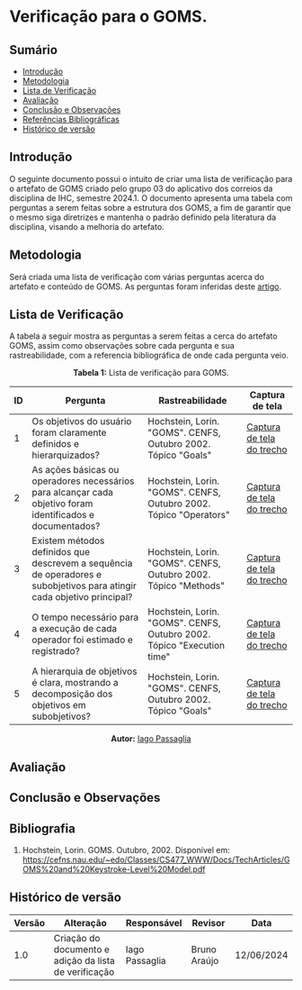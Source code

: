 # Verificação para o GOMS.

## Sumário
* [Introdução](#Introdução)
* [Metodologia](#Metodologia)
* [Lista de Verificação](#Lista-de-Verificação)
* [Avaliação](#Avaliação)
* [Conclusão e Observações](#Conclusão-e-Observações)
* [Referências Bibliográficas](#Referências-Bibliográficas)
* [Histórico de versão](#Histórico-de-versão)

## Introdução
O seguinte documento possui o intuito de criar uma lista de verificação para o artefato de GOMS criado pelo grupo 03 do aplicativo dos correios da disciplina de IHC, semestre 2024.1. O documento apresenta uma tabela com perguntas a serem feitas sobre a estrutura dos GOMS, a fim de garantir que o mesmo siga diretrizes e mantenha o padrão definido pela literatura da disciplina, visando a melhoria do artefato.

## Metodologia 
Será criada uma lista de verificação com várias perguntas acerca do artefato e conteúdo de GOMS. As perguntas foram inferidas deste [artigo](https://cefns.nau.edu/~edo/Classes/CS477_WWW/Docs/TechArticles/GOMS%20and%20Keystroke-Level%20Model.pdf).

## Lista de Verificação
A tabela a seguir mostra as perguntas a serem feitas a cerca do artefato GOMS, assim como observações sobre cada pergunta e sua rastreabilidade, com a referencia bibliográfica de onde cada pergunta veio.

<center>

**Tabela 1:** Lista de verificação para GOMS.

| ID  | Pergunta   | Rastreabilidade | Captura de tela |
|-----|--------------------------------------------------------------------------------------------------------------------------------|---------------------------------------------------------------------------------------------------------|-------|
| 1  | Os objetivos do usuário foram claramente definidos e hierarquizados?| Hochstein, Lorin. "GOMS". CENFS, Outubro 2002. Tópico "Goals" |[Captura de tela do trecho](https://prnt.sc/7x1WV1Pn05c5)|
| 2  | As ações básicas ou operadores necessários para alcançar cada objetivo foram identificados e documentados? | Hochstein, Lorin. "GOMS". CENFS, Outubro 2002.  Tópico "Operators"|[Captura de tela do trecho](https://prnt.sc/hi8EPbjlKbaj)|
| 3  | Existem métodos definidos que descrevem a sequência de operadores e subobjetivos para atingir cada objetivo principal?| Hochstein, Lorin. "GOMS". CENFS, Outubro 2002. Tópico "Methods" |[Captura de tela do trecho](https://prnt.sc/hxLTULuL6voM)|
| 4  | O tempo necessário para a execução de cada operador foi estimado e registrado? | Hochstein, Lorin. "GOMS". CENFS, Outubro 2002. Tópico "Execution time"|[Captura de tela do trecho](https://prnt.sc/JtngNEg-lgPY)|
| 5  | A hierarquia de objetivos é clara, mostrando a decomposição dos objetivos em subobjetivos? | Hochstein, Lorin. "GOMS". CENFS, Outubro 2002. Tópico "Goals" | [Captura de tela do trecho](https://prnt.sc/QpOSEGRzNDpT) |

**Autor:** [Iago Passaglia](https://github.com/Paxxaglia)

</center>

## Avaliação



## Conclusão e Observações



## Bibliografia
1. Hochstein, Lorin. GOMS. Outubro, 2002. Disponível em: <https://cefns.nau.edu/~edo/Classes/CS477_WWW/Docs/TechArticles/GOMS%20and%20Keystroke-Level%20Model.pdf>
   
## Histórico de versão

| Versão | Alteração | Responsável | Revisor | Data |
| - | - | - | - | - |
| 1.0 | Criação do documento e adição da lista de verificação | Iago Passaglia | Bruno Araújo | 12/06/2024 |
